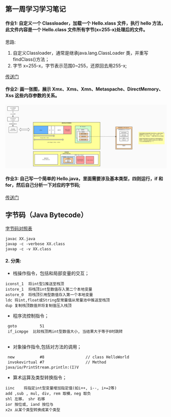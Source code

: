 
## 第一周学习学习笔记

#### 作业1: 自定义一个 Classloader，加载一个 Hello.xlass 文件，执行 hello 方法， 此文件内容是一个 Hello.class 文件所有字节(x=255-x)处理后的文件。

思路: 
1. 自定义Classloader，通常是继承java.lang.ClassLoader 类，并重写 findClass()方法；
2. 字节 x=255-x，字节表示范围0~255，还原回去用255-x;

[传送门](./src/Xlassloader.java)







#### 作业2: 画一张图，展示 Xmx、Xms、Xmn、Metaspache、DirectMemory、Xss 这些内存参数的关系。

![JVM内存模式](./res/JVM内存模型.jpg)





#### 作业3: 自己写一个简单的 Hello.java，里面需要涉及基本类型，四则运行，if 和for，然后自己分析一下对应的字节码;

[传送门](./src/HelloWorld.java)

字节码（Java Bytecode）
---

[字节码对照表](https://www.cnblogs.com/tsvico/p/12708417.html)


```
javac XX.java
javap -c -verbose XX.class
javap -c -v XX.class
```

#### 2. 分类:
- 栈操作指令，包括和局部变量的交互；

```
iconst_1  将int型1推送至栈顶
istore_1  将栈顶int型数值存入第二个本地变量
astore_0  将栈顶引用型数值存入第一个本地变量
ldc 将int,float或String型常量值从常量池中推送至栈顶
dup	复制栈顶数值并将复制值压入栈顶

```
- 程序流控制指令；
```
 goto          51
 if_icmpge	比较栈顶两int型数值大小, 当结果大于等于0时跳转
 
```
- 对象操作指令,包括对方法的调用；
```
 new           #8                  // class HelloWorld
 invokevirtual #7                  // Method java/io/PrintStream.println:(I)V
```
- 算术运算及类型转换指令；

```
iinc	将指定int型变量增加指定值(如i++, i--, i+=2等)
add ,sub , mul, div, rem 取模，neg 取负
shl 左移， shr 右移
ior 按位或, iand 按位与
x2x 从某个类型转换成某个类型